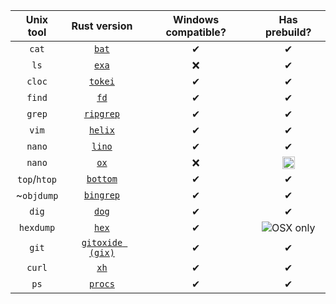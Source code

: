 | Unix tool | Rust version | Windows compatible? | Has prebuild? |
|:---:|:---:|:---:|:---:|
| `cat` | [`bat`](https://github.com/sharkdp/bat) | ✔ | ✔ |
| `ls` | [`exa`](https://github.com/ogham/exa) | ❌ | ✔ |
| `cloc` | [`tokei`](https://github.com/XAMPPRocky/tokei) | ✔ | ✔ |
| `find` | [`fd`](https://github.com/sharkdp/fd) | ✔ | ✔ |
| `grep` | [`ripgrep`](https://github.com/BurntSushi/ripgrep) | ✔ | ✔ |
| `vim` | [`helix`](https://github.com/helix-editor/helix) | ✔ | ✔ |
| `nano` | [`lino`](https://github.com/ahmednooor/lino/) | ✔ | ✔ |
| `nano` | [`ox`](https://github.com/curlpipe/ox) | ❌ | <img title="Linux only" src=https://www.ximea.com/support/attachments/download/1160/linux_logo_small.png width=20px height=20px> |
| `top`/`htop` | [`bottom`](https://github.com/ClementTsang/bottom)  | ✔ | ✔ |
| ~`objdump` | [`bingrep`](https://github.com/m4b/bingrep) | ✔ | ✔ |
| `dig` | [`dog`](https://github.com/ogham/dog) | ✔ | ✔ |
| `hexdump` | [`hex`](https://github.com/sitkevij/hex)| ✔ | ![OSX only](https://www.alessioatzeni.com/mac-osx-lion-css3/res/img/apple-logo-login.png) |
| `git` | [`gitoxide (gix)`](https://github.com/Byron/gitoxide)| ✔ | ✔ |
| `curl` | [`xh`](https://github.com/ducaale/xh/)| ✔ | ✔ |
| `ps` | [`procs`](https://github.com/dalance/procs/)| ✔ | ✔ |